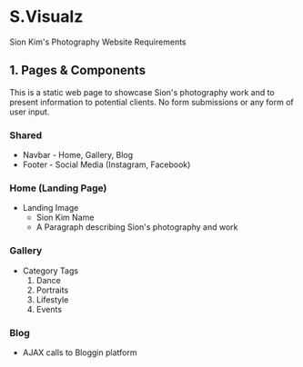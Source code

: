# S.Visualz
Sion Kim's Photography Website Requirements

## 1. Pages & Components
This is a static web page to showcase Sion's photography work and to present information to potential clients.
No form submissions or any form of user input.

### Shared
* Navbar - Home, Gallery, Blog
* Footer - Social Media (Instagram, Facebook)

### Home (Landing Page)
* Landing Image
  * Sion Kim Name
  * A Paragraph describing Sion's photography and work

### Gallery
* Category Tags
  1. Dance
  2. Portraits
  3. Lifestyle
  4. Events

### Blog 
* AJAX calls to Bloggin platform
  
